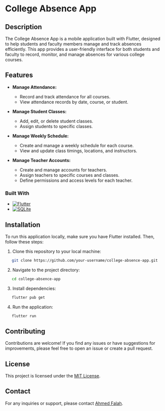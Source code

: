 # College Absence App

## Description

The College Absence App is a mobile application built with Flutter, designed to help students and faculty members manage and track absences efficiently. This app provides a user-friendly interface for both students and faculty to record, monitor, and manage absences for various college courses.

## Features

- **Manage Attendance:**
  - Record and track attendance for all courses.
  - View attendance records by date, course, or student.

- **Manage Student Classes:**
  - Add, edit, or delete student classes.
  - Assign students to specific classes.

- **Manage Weekly Schedule:**
  - Create and manage a weekly schedule for each course.
  - View and update class timings, locations, and instructors.

- **Manage Teacher Accounts:**
  - Create and manage accounts for teachers.
  - Assign teachers to specific courses and classes.
  - Define permissions and access levels for each teacher.


### Built With
 

* [![Flutter][flutter]][flutter-url]
* [![SQLite][SQLite]][SQLite-url]


 ## Installation

To run this application locally, make sure you have Flutter installed. Then, follow these steps:
1. Clone this repository to your local machine:

```bash
   git clone https://github.com/your-username/college-absence-app.git
```
2. Navigate to the project directory:

```bash
   cd college-absence-app
```
3. Install dependencies:

```bash
   flutter pub get
```
4. Run the application:

```bash
   flutter run
```

## Contributing

Contributions are welcome! If you find any issues or have suggestions for improvements, please feel free to open an issue or create a pull request.

## License

This project is licensed under the [MIT License](LICENSE).

## Contact

For any inquiries or support, please contact [Ahmed Falah](mailto:ahmed.f.mohammed48@gmail.com).


<!-- MARKDOWN LINKS & IMAGES -->
[flutter]:  https://img.shields.io/badge/Flutter-%2302569B.svg?style=for-the-badge&logo=Flutter&logoColor=white
[flutter-url]:  https://docs.flutter.dev/get-started/install
[SQLite]:   https://img.shields.io/badge/sqlite-%2307405e.svg?style=for-the-badge&logo=sqlite&logoColor=white
[SQLite-url]:  https://pub.dev/packages/sqflite




